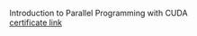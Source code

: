 Introduction to Parallel Programming with CUDA\
[certificate link](https://www.coursera.org/account/accomplishments/certificate/J79AFXDDP7NC)
